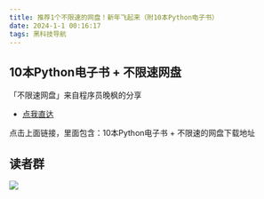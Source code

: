 ```yaml
---
title: 推荐1个不限速的网盘！新年飞起来（附10本Python电子书）
date: 2024-1-1 00:16:17
tags: 黑科技导航
---
```



## 10本Python电子书 + 不限速网盘

「不限速网盘」来自程序员晚枫的分享

- [点我直达](https://pan.quark.cn/s/13be5f0595a1)

点击上面链接，里面包含：10本Python电子书 + 不限速的网盘下载地址

## 读者群


![](https://python-office-1300615378.cos.ap-chongqing.myqcloud.com/group/0816.jpg)